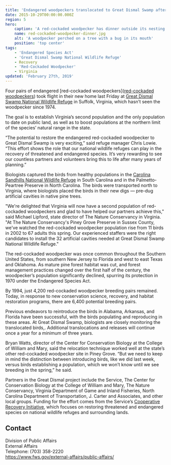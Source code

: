 ```yaml
---
title: 'Endangered woodpeckers translocated to Great Dismal Swamp after a 40-year absence'
date: 2015-10-29T00:00:00.000Z
region: 5
hero:
    caption: 'A red-cockaded woodpecker has dinner outside its nesting cavity. <a href="https://flic.kr/p/ciG2q3">Photo</a> by USFWS.'
    name: red-cockaded-woodpecker-dinner.jpg
    alt: 'A woodpecker perched on a tree with a bug in its mouth'
    position: 'top center'
tags:
    - 'Endangered Species Act'
    - 'Great Dismal Swamp National Wildlife Refuge'
    - Recovery
    - 'Red-Cockaded Woodpecker'
    - Virginia
updated: 'February 27th, 2019'
---
```


Four pairs of endangered [red-cockaded woodpeckers]([red-cockaded woodpeckers](https://www.fws.gov/rcwrecovery/)) took flight in their new home last Friday at [Great Dismal Swamp National Wildlife Refuge](https://www.fws.gov/refuge/great_dismal_swamp/) in Suffolk, Virginia, which hasn’t seen the woodpecker since 1974.  

The goal is to establish Virginia’s second population and the only population to date on public land, as well as to boost populations at the northern limit of the species’ natural range in the state.

“The potential to restore the endangered red-cockaded woodpecker to Great Dismal Swamp is very exciting,” said refuge manager Chris Lowie. “This effort shows the role that our national wildlife refuges can play in the recovery of threatened and endangered species. It’s very rewarding to see our countless partners and volunteers bring this to life after many years of planning.”

Biologists captured the birds from healthy populations in the [Carolina Sandhills National Wildlife Refuge](https://www.fws.gov/refuge/Carolina_Sandhills/) in South Carolina and in the Palmetto-Peartree Preserve in North Carolina. The birds were transported north to Virginia, where biologists placed the birds in their new digs &mdash; pre-dug artificial cavities in native pine trees.

"We're delighted that Virginia will now have a second population of red-cockaded woodpeckers and glad to have helped our partners achieve this," said Michael Lipford, state director of The Nature Conservancy in Virginia. "At The Nature Conservancy's Piney Grove Preserve in Sussex County, we've watched the red-cockaded woodpecker population rise from 11 birds in 2002 to 67 adults this spring. Our experienced staffers were the right candidates to install the 32 artificial cavities needed at Great Dismal Swamp National Wildlife Refuge."

The red-cockaded woodpecker was once common throughout the Southern United States, from southern New Jersey to Florida and west to east Texas and Oklahoma. As mature pine forest habitat was cut, and forest management practices changed over the first half of the century, the woodpecker’s population significantly declined, spurring its protection in 1970 under the Endangered Species Act.

By 1994, just 4,200 red-cockaded woodpecker breeding pairs remained. Today, in response to new conservation science, recovery, and habitat restoration programs, there are 6,400 potential breeding pairs.

Previous endeavors to reintroduce the birds in Alabama, Arkansas, and Florida have been successful, with the birds populating and reproducing in these areas. At Great Dismal Swamp, biologists are closely monitoring the translocated birds,. Additional translocations and releases will continue once a year for a minimum of three years.

Bryan Watts, director of the Center for Conservation Biology at the College of William and Mary, said the relocation technique worked well at the state’s other red-cockaded woodpecker site in Piney Grove. “But we need to keep in mind the distinction between introducing birds, like we did last week, versus birds establishing a population, which we won’t know until we see breeding in the spring,” he said.

Partners in the Great Dismal project include the Service, The Center for Conservation Biology at the College of William and Mary, The Nature Conservancy, Virginia Department of Game and Inland Fisheries, North Carolina Department of Transportation, J. Carter and Associates, and other local groups. Funding for the effort comes from the Service’s [Cooperative Recovery Initiative](https://www.fws.gov/refuges/whm/cooperativeRecoveryInitiative.html), which focuses on restoring threatened and endangered species on national wildlife refuges and surrounding lands.

## Contact

Division of Public Affairs  
External Affairs  
Telephone: (703) 358-2220  
https://www.fws.gov/external-affairs/public-affairs/